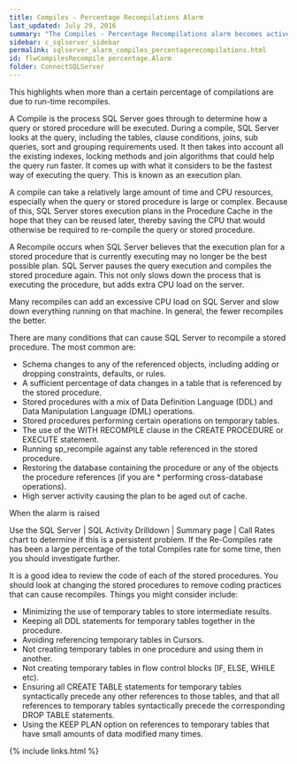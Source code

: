 ```yaml
---
title: ﻿Compiles - Percentage Recompilations Alarm
last_updated: July 29, 2016
summary: "The Compiles - Percentage Recompilations alarm becomes active when the average ratio between the number of recompiles and the total number of compiles exceeds a threshold. This value is taken over a specific number of background collections."
sidebar: c_sqlserver_sidebar
permalink: sqlserver_alarm_compiles_percentagerecompilations.html
id: flwCompilesRecompile percentage.Alarm
folder: ConnectSQLServer
---
```





This highlights when more than a certain percentage of compilations are due to run-time recompiles.

A Compile is the process SQL Server goes through to determine how a query or stored procedure will be executed. During a compile, SQL Server looks at the query, including the tables, clause conditions, joins, sub queries, sort and grouping requirements used. It then takes into account all the existing indexes, locking methods and join algorithms that could help the query run faster. It comes up with what it considers to be the fastest way of executing the query. This is known as an execution plan.

A compile can take a relatively large amount of time and CPU resources, especially when the query or stored procedure is large or complex. Because of this, SQL Server stores execution plans in the Procedure Cache in the hope that they can be reused later, thereby saving the CPU that would otherwise be required to re-compile the query or stored procedure.

A Recompile occurs when SQL Server believes that the execution plan for a stored procedure that is currently executing may no longer be the best possible plan. SQL Server pauses the query execution and compiles the stored procedure again. This not only slows down the process that is executing the procedure, but adds extra CPU load on the server.

Many recompiles can add an excessive CPU load on SQL Server and slow down everything running on that machine. In general, the fewer recompiles the better.

There are many conditions that can cause SQL Server to recompile a stored procedure. The most common are:

* Schema changes to any of the referenced objects, including adding or dropping constraints, defaults, or rules.
* A sufficient percentage of data changes in a table that is referenced by the stored procedure.
* Stored procedures with a mix of Data Definition Language (DDL) and Data Manipulation Language (DML) operations.
* Stored procedures performing certain operations on temporary tables.
* The use of the WITH RECOMPILE clause in the CREATE PROCEDURE or EXECUTE statement.
* Running sp_recompile against any table referenced in the stored procedure.
* Restoring the database containing the procedure or any of the objects the procedure references (if you are * performing cross-database operations).
* High server activity causing the plan to be aged out of cache.


When the alarm is raised

Use the SQL Server \| SQL Activity Drilldown \| Summary page \| Call Rates chart to determine if this is a persistent problem. If the Re-Compiles rate has been a large percentage of the total Compiles rate for some time, then you should investigate further.

It is a good idea to review the code of each of the stored procedures. You should look at changing the stored procedures to remove coding practices that can cause recompiles. Things you might consider include:

* Minimizing the use of temporary tables to store intermediate results.
* Keeping all DDL statements for temporary tables together in the procedure.
* Avoiding referencing temporary tables in Cursors.
* Not creating temporary tables in one procedure and using them in another.
* Not creating temporary tables in flow control blocks (IF, ELSE, WHILE etc).
* Ensuring all CREATE TABLE statements for temporary tables syntactically precede any other references to those tables, and that all references to temporary tables syntactically precede the corresponding DROP TABLE statements.
* Using the KEEP PLAN option on references to temporary tables that have small amounts of data modified many times.

{% include links.html %}
